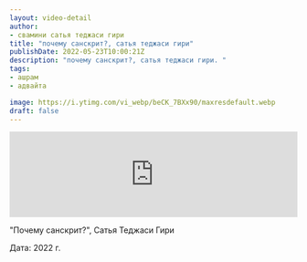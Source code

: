 ```yaml
---
layout: video-detail
author:
- свамини сатья теджаси гири
title: "почему санскрит?, сатья теджаси гири"
publishDate: 2022-05-23T10:00:21Z
description: "почему санскрит?, сатья теджаси гири. "
tags: 
- ашрам
- адвайта

image: https://i.ytimg.com/vi_webp/beCK_7BXx90/maxresdefault.webp
draft: false
---
```


<iframe width="100%" src="https://www.youtube.com/embed/beCK_7BXx90" frameborder="0" allowfullscreen=""></iframe> 

 "Почему санскрит?", Сатья Теджаси Гири

 Дата: 2022 г.

  

 